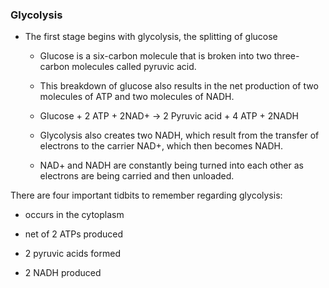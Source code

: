 ### Glycolysis

*   The first stage begins with glycolysis, the splitting of glucose
    
    *   Glucose is a six-carbon molecule that is broken into two three- carbon molecules called pyruvic acid.
        
    *   This breakdown of glucose also results in the net production of two molecules of ATP and two molecules of NADH.
        
    *   Glucose + 2 ATP + 2NAD+ → 2 Pyruvic acid + 4 ATP + 2NADH
        
    *   Glycolysis also creates two NADH, which result from the transfer of electrons to the carrier NAD+, which then becomes NADH.
        
    *   NAD+ and NADH are constantly being turned into each other as electrons are being carried and then unloaded.

There are four important tidbits to remember regarding glycolysis:

*   occurs in the cytoplasm
    
*   net of 2 ATPs produced
    
*   2 pyruvic acids formed
    
*   2 NADH produced
    
